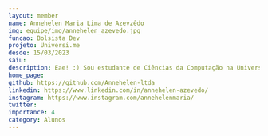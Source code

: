 ```yaml
---
layout: member
name: Annehelen Maria Lima de Azevzêdo
img: equipe/img/annehelen_azevedo.jpg
funcao: Bolsista Dev
projeto: Universi.me
desde: 15/03/2023
saiu:
description: Eae! :) Sou estudante de Ciências da Computação na Universidade Federal da Paraíba - Campus IV. Sou fã do front e entre alguma das coisas que exploro são JavaScript/TypeScript, Angular e mais recentemente comecei a explorar o React.
home_page: 
github: https://github.com/Annehelen-ltda 
linkedin: https://www.linkedin.com/in/annehelen-azevedo/
instagram: https://www.instagram.com/annehelenmaria/
twitter:
importance: 4
category: Alunos
---
```


